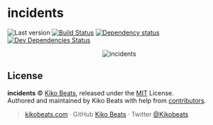 # incidents

![Last version](https://img.shields.io/github/tag/Kikobeats/incidents.svg?style=flat-square)
[![Build Status](https://img.shields.io/travis/com/Kikobeats/incidents/master.svg?style=flat-square)](https://travis-ci.com/Kikobeats/incidents)
[![Dependency status](https://img.shields.io/david/Kikobeats/incidents.svg?style=flat-square)](https://david-dm.org/Kikobeats/incidents)
[![Dev Dependencies Status](https://img.shields.io/david/dev/Kikobeats/incidents.svg?style=flat-square)](https://david-dm.org/Kikobeats/incidents#info=devDependencies)

<div align="center">
  <img src="https://api.microlink.io?url=https://incidents.now.sh&browser=light&screenshot&embed=screenshot.url" alt="incidents">
</div>

## License

**incidents** © [Kiko Beats](https://kikobeats.com), released under the [MIT](https://github.com/Kikobeats/incidents/blob/master/LICENSE.md) License.<br>
Authored and maintained by Kiko Beats with help from [contributors](https://github.com/Kikobeats/incidents/contributors).

> [kikobeats.com](https://kikobeats.com) · GitHub [Kiko Beats](https://github.com/Kikobeats) · Twitter [@Kikobeats](https://twitter.com/Kikobeats)
